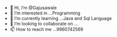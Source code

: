 - 👋 Hi, I’m @Gajusawale
- 👀 I’m interested in ...Programming
- 🌱 I’m currently learning ...Java and Sql Language
- 💞️ I’m looking to collaborate on ...
- 📫 How to reach me ...9960742569

<!---
Gajusawale/Gajusawale is a ✨ special ✨ repository because its `README.md` (this file) appears on your GitHub profile.
You can click the Preview link to take a look at your changes.
--->
